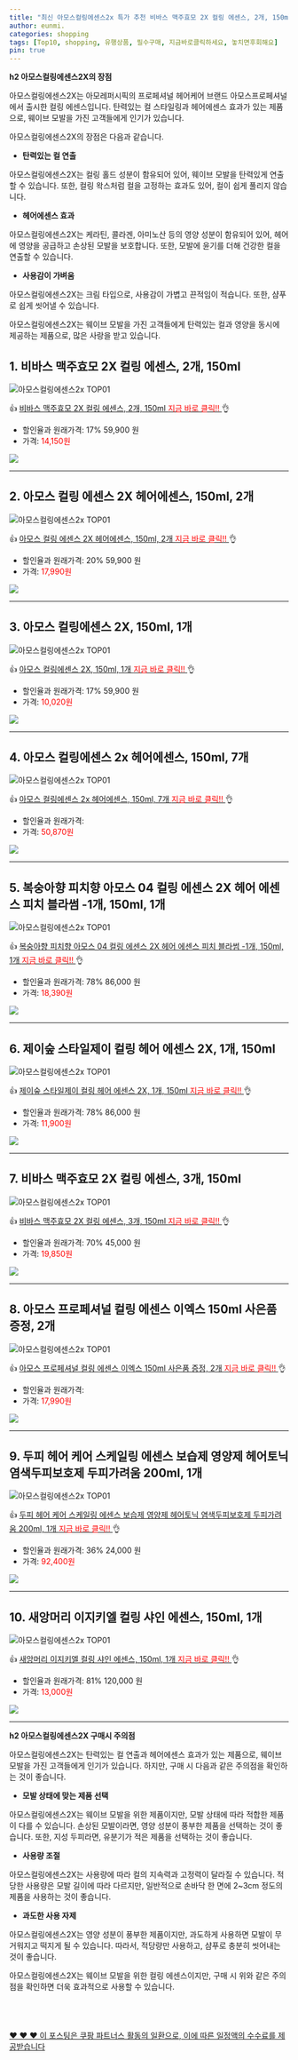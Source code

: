 ```yaml
---
title: "최신 아모스컬링에센스2x 특가 추천 비바스 맥주효모 2X 컬링 에센스, 2개, 150ml 비교 장점"
author: eunmi.
categories: shopping
tags: [Top10, shopping, 유행상품, 필수구매, 지금바로클릭하세요, 놓치면후회해요]
pin: true
---
```

**h2 아모스컬링에센스2X의 장점**

아모스컬링에센스2X는 아모레퍼시픽의 프로페셔널 헤어케어 브랜드 아모스프로페셔널에서 출시한 컬링 에센스입니다. 탄력있는 컬 스타일링과 헤어에센스 효과가 있는 제품으로, 웨이브 모발을 가진 고객들에게 인기가 있습니다.

아모스컬링에센스2X의 장점은 다음과 같습니다.

* **탄력있는 컬 연출**

아모스컬링에센스2X는 컬링 홀드 성분이 함유되어 있어, 웨이브 모발을 탄력있게 연출할 수 있습니다. 또한, 컬링 왁스처럼 컬을 고정하는 효과도 있어, 컬이 쉽게 풀리지 않습니다.

* **헤어에센스 효과**

아모스컬링에센스2X는 케라틴, 콜라겐, 아미노산 등의 영양 성분이 함유되어 있어, 헤어에 영양을 공급하고 손상된 모발을 보호합니다. 또한, 모발에 윤기를 더해 건강한 컬을 연출할 수 있습니다.

* **사용감이 가벼움**

아모스컬링에센스2X는 크림 타입으로, 사용감이 가볍고 끈적임이 적습니다. 또한, 샴푸로 쉽게 씻어낼 수 있습니다.

아모스컬링에센스2X는 웨이브 모발을 가진 고객들에게 탄력있는 컬과 영양을 동시에 제공하는 제품으로, 많은 사랑을 받고 있습니다.

   

## 1. 비바스 맥주효모 2X 컬링 에센스, 2개, 150ml

![아모스컬링에센스2x TOP01](https://thumbnail6.coupangcdn.com/thumbnails/remote/230x230ex/image/retail/images/9001706086859477-9d9bb207-9f09-4bc4-892a-4808135fd655.jpg)


👍 [비바스 맥주효모 2X 컬링 에센스, 2개, 150ml <font color=red> 지금 바로 클릭!! </font> ](https://link.coupang.com/re/AFFSDP?lptag=AF3617701&subid=GithubCoopas&pageKey=7411123687&traceid=V0-153&itemId=17743576032&vendorItemId=84099595724) 👌 


- 할인율과 원래가격: 17%  59,900   원
- 가격: <span style='color:red'>14,150원</span>

[![](/discount_price.png)](https://link.coupang.com/re/AFFSDP?lptag=AF3617701&subid=GithubCoopas&pageKey=7411123687&traceid=V0-153&itemId=17743576032&vendorItemId=84099595724)

---


   

## 2. 아모스 컬링 에센스 2X 헤어에센스, 150ml, 2개

![아모스컬링에센스2x TOP01](https://thumbnail7.coupangcdn.com/thumbnails/remote/230x230ex/image/vendor_inventory/f662/6d6be36ffcf93f9393231de1d702dfcb0d9d409d23f44aff41dfb49fbf6c.jpg)


👍 [아모스 컬링 에센스 2X 헤어에센스, 150ml, 2개 <font color=red> 지금 바로 클릭!! </font> ](https://link.coupang.com/re/AFFSDP?lptag=AF3617701&subid=GithubCoopas&pageKey=158853778&traceid=V0-153&itemId=521319296&vendorItemId=86670218027) 👌 


- 할인율과 원래가격: 20%  59,900   원
- 가격: <span style='color:red'>17,990원</span>

[![](/discount_price.png)](https://link.coupang.com/re/AFFSDP?lptag=AF3617701&subid=GithubCoopas&pageKey=158853778&traceid=V0-153&itemId=521319296&vendorItemId=86670218027)

---


   

## 3. 아모스 컬링에센스 2X, 150ml, 1개

![아모스컬링에센스2x TOP01](https://thumbnail6.coupangcdn.com/thumbnails/remote/230x230ex/image/vendor_inventory/d2e0/9409c9f27fc35446e0cfdcb4bc545023d8784e085062bb317106d0b52dcd.jpg)


👍 [아모스 컬링에센스 2X, 150ml, 1개 <font color=red> 지금 바로 클릭!! </font> ](https://link.coupang.com/re/AFFSDP?lptag=AF3617701&subid=GithubCoopas&pageKey=158853778&traceid=V0-153&itemId=456491218&vendorItemId=85934687221) 👌 


- 할인율과 원래가격: 17%  59,900   원
- 가격: <span style='color:red'>10,020원</span>

[![](/discount_price.png)](https://link.coupang.com/re/AFFSDP?lptag=AF3617701&subid=GithubCoopas&pageKey=158853778&traceid=V0-153&itemId=456491218&vendorItemId=85934687221)

---


   

## 4. 아모스 컬링에센스 2x 헤어에센스, 150ml, 7개

![아모스컬링에센스2x TOP01](https://thumbnail6.coupangcdn.com/thumbnails/remote/230x230ex/image/vendor_inventory/72c3/27640dd4df42467415c7477876768dcaef693b86e76e1b4b239195f33668.jpg)


👍 [아모스 컬링에센스 2x 헤어에센스, 150ml, 7개 <font color=red> 지금 바로 클릭!! </font> ](https://link.coupang.com/re/AFFSDP?lptag=AF3617701&subid=GithubCoopas&pageKey=7434007521&traceid=V0-153&itemId=7118377053&vendorItemId=86848621622) 👌 


- 할인율과 원래가격: 
- 가격: <span style='color:red'>50,870원</span>

[![](/discount_price.png)](https://link.coupang.com/re/AFFSDP?lptag=AF3617701&subid=GithubCoopas&pageKey=7434007521&traceid=V0-153&itemId=7118377053&vendorItemId=86848621622)

---


   

## 5. 복숭아향 피치향 아모스 04 컬링 에센스 2X 헤어 에센스 피치 블라썸 -1개, 150ml, 1개

![아모스컬링에센스2x TOP01](https://thumbnail7.coupangcdn.com/thumbnails/remote/230x230ex/image/vendor_inventory/8201/284a9c4de2ba9d757e51bf4e61ac47d80a99636e7d672ff4a391ab889714.jpg)


👍 [복숭아향 피치향 아모스 04 컬링 에센스 2X 헤어 에센스 피치 블라썸 -1개, 150ml, 1개 <font color=red> 지금 바로 클릭!! </font> ](https://link.coupang.com/re/AFFSDP?lptag=AF3617701&subid=GithubCoopas&pageKey=7434422008&traceid=V0-153&itemId=20163975613&vendorItemId=84530701687) 👌 


- 할인율과 원래가격: 78%  86,000   원
- 가격: <span style='color:red'>18,390원</span>

[![](/discount_price.png)](https://link.coupang.com/re/AFFSDP?lptag=AF3617701&subid=GithubCoopas&pageKey=7434422008&traceid=V0-153&itemId=20163975613&vendorItemId=84530701687)

---


   

## 6. 제이숲 스타일제이 컬링 헤어 에센스 2X, 1개, 150ml

![아모스컬링에센스2x TOP01](https://thumbnail10.coupangcdn.com/thumbnails/remote/230x230ex/image/rs_quotation_api/wrrkecul/36b415c5939c4ccb95a76b4ed2ee8339.jpg)


👍 [제이숲 스타일제이 컬링 헤어 에센스 2X, 1개, 150ml <font color=red> 지금 바로 클릭!! </font> ](https://link.coupang.com/re/AFFSDP?lptag=AF3617701&subid=GithubCoopas&pageKey=7229933268&traceid=V0-153&itemId=18343095823&vendorItemId=85487267864) 👌 


- 할인율과 원래가격: 78%  86,000   원
- 가격: <span style='color:red'>11,900원</span>

[![](/discount_price.png)](https://link.coupang.com/re/AFFSDP?lptag=AF3617701&subid=GithubCoopas&pageKey=7229933268&traceid=V0-153&itemId=18343095823&vendorItemId=85487267864)

---


   

## 7. 비바스 맥주효모 2X 컬링 에센스, 3개, 150ml

![아모스컬링에센스2x TOP01](https://thumbnail7.coupangcdn.com/thumbnails/remote/230x230ex/image/retail/images/2285d6d2-1d7f-42b0-90cb-bae74ddf9d9f3263430286311873826.png)


👍 [비바스 맥주효모 2X 컬링 에센스, 3개, 150ml <font color=red> 지금 바로 클릭!! </font> ](https://link.coupang.com/re/AFFSDP?lptag=AF3617701&subid=GithubCoopas&pageKey=7411123687&traceid=V0-153&itemId=18764323254&vendorItemId=85896125173) 👌 


- 할인율과 원래가격: 70%  45,000   원
- 가격: <span style='color:red'>19,850원</span>

[![](/discount_price.png)](https://link.coupang.com/re/AFFSDP?lptag=AF3617701&subid=GithubCoopas&pageKey=7411123687&traceid=V0-153&itemId=18764323254&vendorItemId=85896125173)

---


   

## 8. 아모스 프로페셔널 컬링 에센스 이엑스 150ml 사은품 증정, 2개

![아모스컬링에센스2x TOP01](https://thumbnail7.coupangcdn.com/thumbnails/remote/230x230ex/image/vendor_inventory/b341/dd6bc25c623f6b0c3adb7220001e5a0d5d68248f14533c19704eead44eba.jpg)


👍 [아모스 프로페셔널 컬링 에센스 이엑스 150ml 사은품 증정, 2개 <font color=red> 지금 바로 클릭!! </font> ](https://link.coupang.com/re/AFFSDP?lptag=AF3617701&subid=GithubCoopas&pageKey=6671265418&traceid=V0-153&itemId=15350149306&vendorItemId=86848502784) 👌 


- 할인율과 원래가격: 
- 가격: <span style='color:red'>17,990원</span>

[![](/discount_price.png)](https://link.coupang.com/re/AFFSDP?lptag=AF3617701&subid=GithubCoopas&pageKey=6671265418&traceid=V0-153&itemId=15350149306&vendorItemId=86848502784)

---


   

## 9. 두피 헤어 케어 스케일링 에센스 보습제 영양제 헤어토닉 염색두피보호제 두피가려움 200ml, 1개

![아모스컬링에센스2x TOP01](https://thumbnail10.coupangcdn.com/thumbnails/remote/230x230ex/image/vendor_inventory/1e7a/806387fa194fda89caf41d70cc991154a32f9bf7cc73c2b2e26eba8a984c.jpg)


👍 [두피 헤어 케어 스케일링 에센스 보습제 영양제 헤어토닉 염색두피보호제 두피가려움 200ml, 1개 <font color=red> 지금 바로 클릭!! </font> ](https://link.coupang.com/re/AFFSDP?lptag=AF3617701&subid=GithubCoopas&pageKey=7404379869&traceid=V0-153&itemId=19171504868&vendorItemId=86289696361) 👌 


- 할인율과 원래가격: 36%  24,000   원
- 가격: <span style='color:red'>92,400원</span>

[![](/discount_price.png)](https://link.coupang.com/re/AFFSDP?lptag=AF3617701&subid=GithubCoopas&pageKey=7404379869&traceid=V0-153&itemId=19171504868&vendorItemId=86289696361)

---


   

## 10. 새앙머리 이지키엘 컬링 샤인 에센스, 150ml, 1개

![아모스컬링에센스2x TOP01](https://thumbnail7.coupangcdn.com/thumbnails/remote/230x230ex/image/vendor_inventory/214d/777f6809f3bf6b5a40a1191b51ea1b2ef2401ee2264f1dbebd1f11157a38.jpg)


👍 [새앙머리 이지키엘 컬링 샤인 에센스, 150ml, 1개 <font color=red> 지금 바로 클릭!! </font> ](https://link.coupang.com/re/AFFSDP?lptag=AF3617701&subid=GithubCoopas&pageKey=5816455313&traceid=V0-153&itemId=14692035&vendorItemId=87634102052) 👌 


- 할인율과 원래가격: 81%  120,000   원
- 가격: <span style='color:red'>13,000원</span>

[![](/discount_price.png)](https://link.coupang.com/re/AFFSDP?lptag=AF3617701&subid=GithubCoopas&pageKey=5816455313&traceid=V0-153&itemId=14692035&vendorItemId=87634102052)

---
**h2 아모스컬링에센스2X 구매시 주의점**

아모스컬링에센스2X는 탄력있는 컬 연출과 헤어에센스 효과가 있는 제품으로, 웨이브 모발을 가진 고객들에게 인기가 있습니다. 하지만, 구매 시 다음과 같은 주의점을 확인하는 것이 좋습니다.

* **모발 상태에 맞는 제품 선택**

아모스컬링에센스2X는 웨이브 모발을 위한 제품이지만, 모발 상태에 따라 적합한 제품이 다를 수 있습니다. 손상된 모발이라면, 영양 성분이 풍부한 제품을 선택하는 것이 좋습니다. 또한, 지성 두피라면, 유분기가 적은 제품을 선택하는 것이 좋습니다.

* **사용량 조절**

아모스컬링에센스2X는 사용량에 따라 컬의 지속력과 고정력이 달라질 수 있습니다. 적당한 사용량은 모발 길이에 따라 다르지만, 일반적으로 손바닥 한 면에 2~3cm 정도의 제품을 사용하는 것이 좋습니다.

* **과도한 사용 자제**

아모스컬링에센스2X는 영양 성분이 풍부한 제품이지만, 과도하게 사용하면 모발이 무거워지고 떡지게 될 수 있습니다. 따라서, 적당량만 사용하고, 샴푸로 충분히 씻어내는 것이 좋습니다.

아모스컬링에센스2X는 웨이브 모발을 위한 컬링 에센스이지만, 구매 시 위와 같은 주의점을 확인하면 더욱 효과적으로 사용할 수 있습니다.<br><br><br><br><br> [ ❤ ❤ ❤ 이 포스팅은 쿠팡 파트너스 활동의 일환으로, 이에 따른 일정액의 수수료를 제공받습니다](https://link.coupang.com/a/bcEFyh)